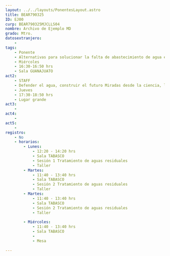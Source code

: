 ```yaml
---
layout: ../../layouts/PonentesLayout.astro
title: BEAR790325
ID: EJ00
curp: BEAR790325MJCLLS04
nombre: Archivo de Ejemplo MD
grado: Mtro.
datosextranjero:
    - 
tags:
    - Ponente
    - Alternativas para solucionar la falta de abastecimiento de agua en México
    - Miércoles
    - 16:30-16:50 hrs
    - Sala GUANAJUATO
act2: 
    - STAFF
    - Defender el agua, construir el futuro Miradas desde la ciencia, la gestión y la comunidad
    - Jueves
    - 17:30-18:50 hrs
    - Lugar grande
act3: 
    - 
act4: 
    - 
act5: 
    - 
registro:
    - No
    - horarios:
        - Lunes:  
            - 12:20 - 14:20 hrs
            - Sala TABASCO
            - Sesión 1 Tratamiento de aguas residuales
            - Taller
        - Martes:
            - 11:40 - 13:40 hrs
            - Sala TABASCO
            - Sesión 2 Tratamiento de aguas residuales
            - Taller
        - Martes:
            - 11:40 - 13:40 hrs
            - Sala TABASCO
            - Sesión 2 Tratamiento de aguas residuales
            - Taller
            
        - Miércoles:
            - 11:40 - 13:40 hrs
            - Sala TABASCO
            -
            - Mesa
            
---
```

